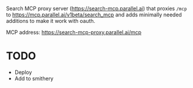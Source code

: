 Search MCP proxy server (https://search-mcp.parallel.ai) that proxies `/mcp` to https://mcp.parallel.ai/v1beta/search_mcp and adds minimally needed additions to make it work with oauth.

MCP address: https://search-mcp-proxy.parallel.ai/mcp

# TODO

- Deploy
- Add to smithery
